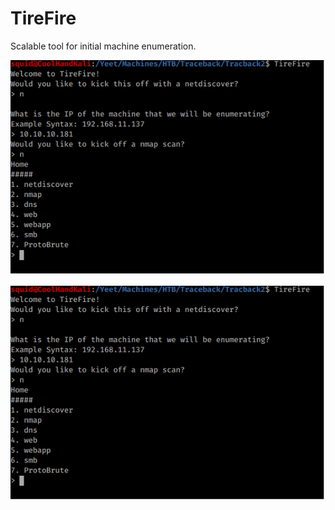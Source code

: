 # TireFire
Scalable tool for initial machine enumeration.


![TireFireAction](TireFireAction.png)


![Images](TireFireAction.png)
